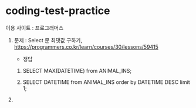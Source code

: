 # coding-test-practice

이용 사이트 : 프로그래머스

1. 문제 : Select 문 최댓값 구하기, https://programmers.co.kr/learn/courses/30/lessons/59415

    - 정답
    
    1) SELECT MAX(DATETIME) from ANIMAL_INS;
    
    2) SELECT DATETIME from ANIMAL_INS order by DATETIME DESC limit 1;
    
2. 
